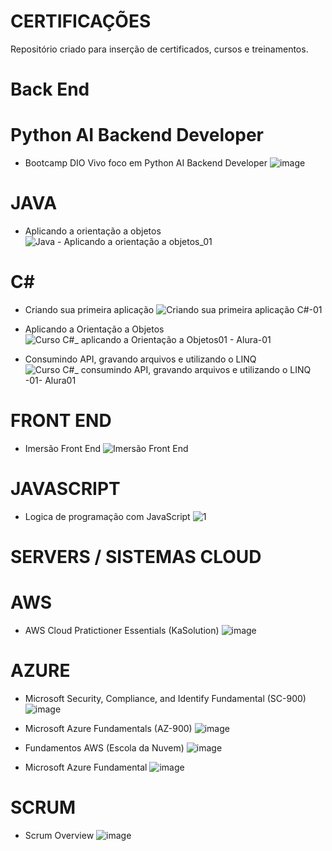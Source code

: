 # CERTIFICAÇÕES
  Repositório criado para inserção de certificados, cursos e treinamentos.

# Back End

  # Python AI Backend Developer
  - Bootcamp DIO Vivo foco em Python AI Backend Developer
    ![image](https://github.com/elimarmcd/certificacoes/assets/157633420/e7ff6387-f37d-4054-ae11-50ecb9cf2d48)

  # JAVA
  - Aplicando a orientação a objetos
    ![Java - Aplicando a orientação a objetos_01](https://github.com/elimarmcd/certificacoes/assets/157633420/28793416-d369-4199-86dd-9e933fb7f680)
 
   # C#
  - Criando sua primeira aplicação
    ![Criando sua primeira aplicação C#-01](https://github.com/elimarmcd/certificacoes/assets/157633420/27e3fd21-5f30-4f5a-af2c-1688e4b01436)

  - Aplicando a Orientação a Objetos
    ![Curso C#_ aplicando a Orientação a Objetos01 - Alura-01](https://github.com/elimarmcd/certificacoes/assets/157633420/94f72c29-1b25-43e7-92e8-672490112253)

  - Consumindo API, gravando arquivos e utilizando o LINQ
    ![Curso C#_ consumindo API, gravando arquivos e utilizando o LINQ -01- Alura01](https://github.com/elimarmcd/certificacoes/assets/157633420/0d79f487-6bc7-4d01-9dd4-01fe6e2ce662)


  # FRONT END
  
  - Imersão Front End
    ![Imersão Front End](https://github.com/elimarmcd/certificacoes/assets/157633420/2cbd0ed5-3231-4072-97a6-75a9e73fd84d)
  
  # JAVASCRIPT
  - Logica de programação com JavaScript
    ![1](https://github.com/elimarmcd/certificacoes/assets/157633420/7cba56f7-65f8-420c-86c4-e921b2752af3)


  # SERVERS / SISTEMAS CLOUD

  # AWS
  
   - AWS Cloud Pratictioner Essentials (KaSolution)
   ![image](https://github.com/elimarmcd/certificacoes/assets/157633420/da14c5c2-d75f-48f7-9bc9-b4de65f00135)
  
  # AZURE
        
  - Microsoft Security, Compliance, and Identify Fundamental (SC-900)
    ![image](https://github.com/elimarmcd/certificacoes/assets/157633420/d3ebe409-4c42-4f01-9368-f247cb9b2c2a)   

  - Microsoft Azure Fundamentals (AZ-900)
    ![image](https://github.com/elimarmcd/certificacoes/assets/157633420/a358aae4-ecc9-4b8e-9fc4-d8b117c8bb1c)

  - Fundamentos AWS (Escola da Nuvem)
    ![image](https://github.com/elimarmcd/certificacoes/assets/157633420/96dae502-ec60-41f4-89c7-b6048f4749e8)

  - Microsoft Azure Fundamental
    ![image](https://github.com/elimarmcd/certificacoes/assets/157633420/0556a289-c702-4596-b15d-7f129cd1e996)

# SCRUM
  - Scrum Overview
    ![image](https://github.com/elimarmcd/certificacoes/assets/157633420/b0c07e68-b78d-4c14-9f6e-174c947bdf61)


  


  


    



  
